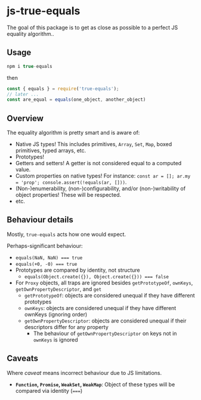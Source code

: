 # js-true-equals

The goal of this package is to get as close as possible to a perfect JS equality algorithm..

## Usage

```js
npm i true-equals
```

then

```js
const { equals } = require('true-equals');
// later ...
const are_equal = equals(one_object, another_object)
```

## Overview

The equality algorithm is pretty smart and is aware of:
- Native JS types! This includes primitives, `Array`, `Set`, `Map`, boxed primitives, typed arrays, etc.
- Prototypes!
- Getters and setters! A getter is not considered equal to a computed value.
- Custom properties on native types! For instance: `const ar = []; ar.my = 'prop'; console.assert(!equals(ar, []))`.
- (Non-)enumerability, (non-)configurability, and/or (non-)writability of object properties! These will be respected.
- etc.

## Behaviour details

Mostly, `true-equals` acts how one would expect.

Perhaps-significant behaviour:

- `equals(NaN, NaN) === true`
- `equals(+0, -0) === true`
- Prototypes are compared by identity, not structure
  - `equals(Object.create({}), Object.create({})) === false`
- For `Proxy` objects, all traps are ignored besides `getPrototypeOf`, `ownKeys`, `getOwnPropertyDescriptor`, and `get`
  - `getPrototypeOf`: objects are considered unequal if they have different prototypes
  - `ownKeys`: objects are considered unequal if they have different ownKeys (ignoring order)
  - `getOwnPropertyDescriptor`: objects are considered unequal if their descriptors differ for any property
    - The behaviour of `getOwnPropertyDescriptor` on keys not in `ownKeys` is ignored

## Caveats

Where *caveat* means incorrect behaviour due to JS limitations.

- **`Function`, `Promise`, `WeakSet`, `WeakMap`**: Object of these types will be compared via identity (`===`)
